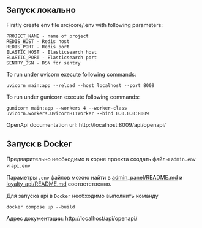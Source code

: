 ## Запуск локально
Firstly create env file src/core/.env with following parameters:
```shell
PROJECT_NAME - name of project
REDIS_HOST - Redis host
REDIS_PORT - Redis port
ELASTIC_HOST - Elasticsearch host
ELASTIC_PORT - Elasticsearch port
SENTRY_DSN - DSN for sentry
```
To run under uvicorn execute following commands:
```shell
uvicorn main:app --reload --host localhost --port 8009
```
To run under gunicorn execute following commands:
```shell
gunicorn main:app --workers 4 --worker-class uvicorn.workers.UvicornH11Worker --bind 0.0.0.0:8009
```
OpenApi documentation url: http://localhost:8009/api/openapi/


## Запуск в Docker
Предварительно необходимо в корне проекта создать файлы `admin.env` и `api.env`

Параметры `.env` файлов можно найти в
[admin_panel/README.md](./admin_panel/README.md) 
и [loyalty_api/README.md](./loyalty_api/README.md) соответственно.

Для запуска api в `Docker` необходимо выполнить команду
```shell
docker compose up --build
```

Адрес документации: http://localhost/api/openapi/

